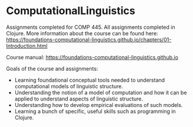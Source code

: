 # ComputationalLinguistics
Assignments completed for COMP 445. All assignments completed in Clojure. More information about the course can be found here: https://foundations-computational-linguistics.github.io/chapters/01-Introduction.html 

Course manual: https://foundations-computational-linguistics.github.io 

Goals of the course and assignments:
- Learning foundational conceptual tools needed to understand computational models of linguistic structure.
- Understanding the notion of a model of computation and how it can be applied to understand aspects of linguistic structure.
- Understanding how to develop empirical evaluations of such models.
- Learning a bunch of specific, useful skills such as programming in Clojure.
